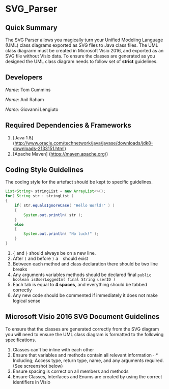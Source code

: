 # SVG_Parser

## Quick Summary
The SVG Parser allows you magically turn your Unified Modeling Language (UML) class diagrams exported as SVG files to Java class files. The UML class diagrarm must be created in Microsoft Visio 2016, and exported as an SVG file without Visio data.  To ensure the classes are generated as you designed the UML class diagram needs to follow set of **strict** guidelines.

## Developers
_Name:_ Tom Cummins

_Name:_ Anil Raham

_Name:_ Giovanni Lengiuto

## Required Dependencies & Frameworks
1. [Java 1.8] (http://www.oracle.com/technetwork/java/javase/downloads/jdk8-downloads-2133151.html)
2. [Apache Maven] (https://maven.apache.org/)

## Coding Style Guidelines
The coding style for the artefact should be kept to specific guidelines.
```java
List<String> stringList = new ArrayList<>();
for( String str : stringList )
{
    if( str.equalsIgnoreCase( "Hello World!" ) )
    {
        System.out.println( str );
    }
    else
    {
        System.out.println( "No luck!" );
    }
}
```

1. `{` and `}` should always be on a new line.
2. After `(` and before `)` a ` ` should exist 
3. Between each method and class declaration there should be two line breaks
4. Any arguments variables methods should be declared final `public boolean isUserLoggedIn( final String userID )`
5. Each tab is equal to **4 spaces**, and everything should be tabbed correctly
6. Any new code should be commented if immediately it does not make logical sense

## Microsoft Visio 2016 SVG Document Guidelines
To ensure that the classes are generated correctly from the SVG diagram you will need to ensure the UML class diagram is formatted to the following specifications.

1. Classes can't be inline with each other
2. Ensure that variables and methods contain all relevant information
⋅⋅* Including; Access type, return type, name, and any arguments required. (See screenshot below)
3. Ensure spacing is correct on all members and methods
4. Ensure Classes, Interfaces and Enums are created by using the correct identifiers in Visio

